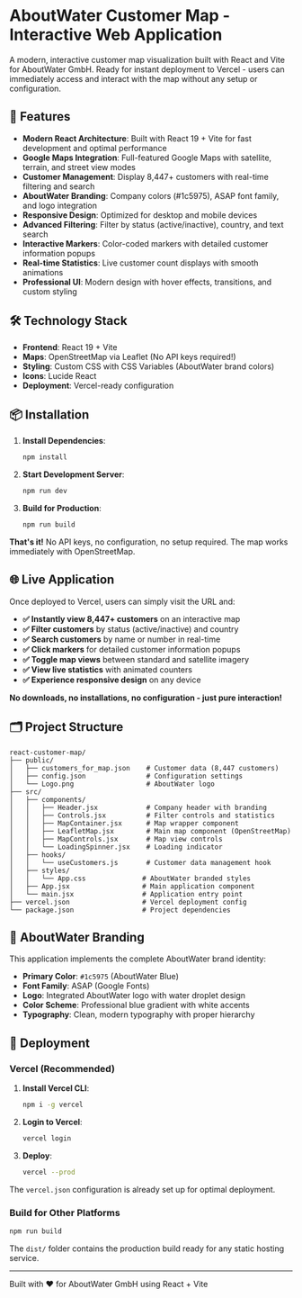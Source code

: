 # AboutWater Customer Map - Interactive Web Application

A modern, interactive customer map visualization built with React and Vite for AboutWater GmbH. Ready for instant deployment to Vercel - users can immediately access and interact with the map without any setup or configuration.

## 🚀 Features

- **Modern React Architecture**: Built with React 19 + Vite for fast development and optimal performance
- **Google Maps Integration**: Full-featured Google Maps with satellite, terrain, and street view modes
- **Customer Management**: Display 8,447+ customers with real-time filtering and search
- **AboutWater Branding**: Company colors (#1c5975), ASAP font family, and logo integration
- **Responsive Design**: Optimized for desktop and mobile devices
- **Advanced Filtering**: Filter by status (active/inactive), country, and text search
- **Interactive Markers**: Color-coded markers with detailed customer information popups
- **Real-time Statistics**: Live customer count displays with smooth animations
- **Professional UI**: Modern design with hover effects, transitions, and custom styling

## 🛠️ Technology Stack

- **Frontend**: React 19 + Vite
- **Maps**: OpenStreetMap via Leaflet (No API keys required!)
- **Styling**: Custom CSS with CSS Variables (AboutWater brand colors)  
- **Icons**: Lucide React
- **Deployment**: Vercel-ready configuration

## 📦 Installation

1. **Install Dependencies**:
   ```bash
   npm install
   ```

2. **Start Development Server**:
   ```bash
   npm run dev
   ```

3. **Build for Production**:
   ```bash
   npm run build
   ```

**That's it!** No API keys, no configuration, no setup required. The map works immediately with OpenStreetMap.

## 🌐 **Live Application**

Once deployed to Vercel, users can simply visit the URL and:

- **✅ Instantly view 8,447+ customers** on an interactive map
- **✅ Filter customers** by status (active/inactive) and country  
- **✅ Search customers** by name or number in real-time
- **✅ Click markers** for detailed customer information popups
- **✅ Toggle map views** between standard and satellite imagery
- **✅ View live statistics** with animated counters
- **✅ Experience responsive design** on any device

**No downloads, no installations, no configuration - just pure interaction!**

## 🗂️ Project Structure

```
react-customer-map/
├── public/
│   ├── customers_for_map.json    # Customer data (8,447 customers)
│   ├── config.json               # Configuration settings
│   └── Logo.png                  # AboutWater logo
├── src/
│   ├── components/
│   │   ├── Header.jsx            # Company header with branding
│   │   ├── Controls.jsx          # Filter controls and statistics
│   │   ├── MapContainer.jsx      # Map wrapper component
│   │   ├── LeafletMap.jsx        # Main map component (OpenStreetMap)
│   │   ├── MapControls.jsx       # Map view controls
│   │   └── LoadingSpinner.jsx    # Loading indicator
│   ├── hooks/
│   │   └── useCustomers.js       # Customer data management hook
│   ├── styles/
│   │   └── App.css              # AboutWater branded styles
│   ├── App.jsx                  # Main application component
│   └── main.jsx                 # Application entry point
├── vercel.json                  # Vercel deployment config
└── package.json                 # Project dependencies
```

## 🎨 AboutWater Branding

This application implements the complete AboutWater brand identity:

- **Primary Color**: `#1c5975` (AboutWater Blue)
- **Font Family**: ASAP (Google Fonts)
- **Logo**: Integrated AboutWater logo with water droplet design
- **Color Scheme**: Professional blue gradient with white accents
- **Typography**: Clean, modern typography with proper hierarchy

## 🚀 Deployment

### Vercel (Recommended)

1. **Install Vercel CLI**:
   ```bash
   npm i -g vercel
   ```

2. **Login to Vercel**:
   ```bash
   vercel login
   ```

3. **Deploy**:
   ```bash
   vercel --prod
   ```

The `vercel.json` configuration is already set up for optimal deployment.

### Build for Other Platforms

```bash
npm run build
```

The `dist/` folder contains the production build ready for any static hosting service.

---

Built with ❤️ for AboutWater GmbH using React + Vite

